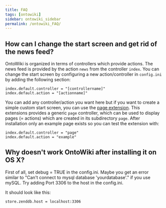 ```yaml
---
title: FAQ
tags: [ontowiki]
sidebar: ontowiki_sidebar
permalink: /ontowiki_FAQ/
---
```

## How can I change the start screen and get rid of the news feed?

OntoWiki is organized in terms of controllers which provide actions.
The news feed is provided by the action `news` from the controller `index`.
You can change the start screen by configuring a new action/controller in `config.ini` by adding the following section:

    index.default.controller = "[controllername]"
    index.default.action = "[actionname]"

You can add any controller/action you want here but if you want to create a simple custom start screen, you can use the [page extension](https://github.com/AKSW/page.ontowiki).
This extensions provides a generic `page` controller, which can be used to display pages (= actions) which are created in its subdirectory `page`.
After installation only an example page exists so you can test the extension with:

    index.default.controller = "page"
    index.default.action = "example"

## Why doesn't work OntoWiki after installing it on OS X?

First of all, set debug = TRUE in the config.ini.
Maybe you get an error similar to "Can't connect to mysql database 'yourdatabase'." if you use mySQL.
Try adding Port 3306 to the host in the config.ini.

It should look like this:

    store.zenddb.host = localhost:3306